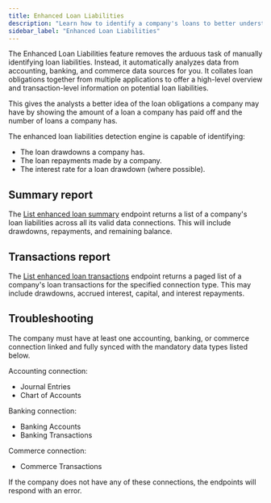 ```yaml
---
title: Enhanced Loan Liabilities
description: "Learn how to identify a company's loans to better understand its financial health"
sidebar_label: "Enhanced Loan Liabilities"
---
```


The Enhanced Loan Liabilities feature removes the arduous task of manually identifying loan liabilities. Instead, it automatically analyzes data from accounting, banking, and commerce data sources for you.
It collates loan obligations together from multiple applications to offer a high-level overview and transaction-level information on potential loan liabilities. 

This gives the analysts a better idea of the loan obligations a company may have by showing the amount of a loan a company has paid off and the number of loans a company has.

The enhanced loan liabilities detection engine is capable of identifying:

- The loan drawdowns a company has.
- The loan repayments made by a company.
- The interest rate for a loan drawdown (where possible).

## Summary report

The [List enhanced loan summary](/lending-api#/operations/get-loan-summary) endpoint returns a list of a company's loan liabilities across all its valid data connections.
This will include drawdowns, repayments, and remaining balance.

## Transactions report

The [List enhanced loan transactions](/lending-api#/operations/list-loan-transactions) endpoint returns a paged list of a company's loan transactions for the specified connection type.
This may include drawdowns, accrued interest, capital, and interest repayments.

## Troubleshooting 

The company must have at least one accounting, banking, or commerce connection linked and fully synced with the mandatory data types listed below.

Accounting connection:
- Journal Entries
- Chart of Accounts

Banking connection:
- Banking Accounts
- Banking Transactions

Commerce connection:
- Commerce Transactions

If the company does not have any of these connections, the endpoints will respond with an error.
